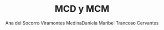 ---
title: "MCD y MCM"
year: 2020
thumbnail: "assets/img/Logo-ommags.png"
topic: "Teoría de Números"
file: "assets/pdf/Material/MCD-y-MCM-1.pdf"
author: "Ana del Socorro Viramontes MedinaDaniela Maribel Trancoso Cervantes"
level: "Intermedio"
alttext: "¿Máximo Decimo Meridio?"
---